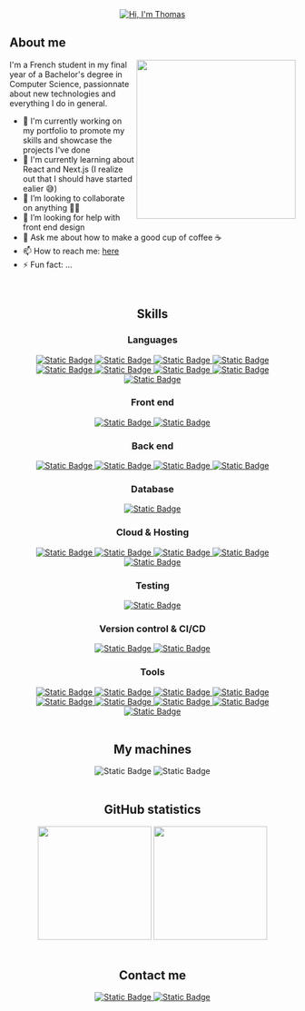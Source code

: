 <div align=center>
  <a href="https://git.io/typing-svg">
    <picture>
      <source
        media="(prefers-color-scheme: dark)"
        srcset="https://readme-typing-svg.demolab.com?font=JetBrains+Mono&weight=300&size=35&duration=3000&pause=4000&color=FFCAA6&center=true&vCenter=true&repeat=true&random=false&width=435&height=95&lines=Hi+%F0%9F%91%8B%2C+I'm+Thomas" />
      <img src="https://readme-typing-svg.demolab.com?font=JetBrains+Mono&weight=300&size=35&duration=3000&pause=4000&color=003559&center=true&vCenter=true&repeat=true&random=false&width=435&height=95&lines=Hi+%F0%9F%91%8B%2C+I'm+Thomas" alt="Hi, I'm Thomas" />
    </picture>
  </a>
</div>

## About me

<picture>
  <img align=right height=280px src="https://64.media.tumblr.com/tumblr_m9xxhe22K21qg6rkio1_500.gifv" />
</picture>

I'm a French student in my final year of a Bachelor's degree in Computer Science, passionnate about new technologies and everything I do in general.

- 🔭 I'm currently working on my portfolio to promote my skills and showcase the projects I've done
- 🌱 I'm currently learning about React and Next.js (I realize out that I should have started ealier 😅)
- 👯 I’m looking to collaborate on anything 🤷‍♂️
- 🤔 I’m looking for help with front end design
- 💬 Ask me about how to make a good cup of coffee ☕
- 📫 How to reach me: [here](#contact-me)
- ⚡ Fun fact: ...

<br>

<h2 align=center>Skills</h2>

<div align=center>
  <h3>Languages</h3>
  
  <a href="https://www.cprogramming.com/" target="_blank">
    <img alt="Static Badge" src="https://img.shields.io/badge/C%20(LANGUAGE)-%23A8B9CC?style=for-the-badge&logo=c&logoColor=white">
  </a>

  <a href="https://www.oracle.com/fr/java/" target="_blank">
    <img alt="Static Badge" src="https://img.shields.io/badge/JAVA-%23268AC8?style=for-the-badge&logo=oracle">
  </a>

  <a href="https://developer.mozilla.org/fr/docs/Web/JavaScript" target="_blank">
    <img alt="Static Badge" src="https://img.shields.io/badge/JAVASCRIPT-%23F7DF1E?style=for-the-badge&logo=javascript&logoColor=black">
  </a>

  <a href="https://www.typescriptlang.org/" target="_blank">
    <img alt="Static Badge" src="https://img.shields.io/badge/TYPESCRIPT-%233178C6?style=for-the-badge&logo=typescript&logoColor=white">
  </a>

  <a href="https://www.python.org/" target="_blank">
    <img alt="Static Badge" src="https://img.shields.io/badge/PYTHON-%233776AB?style=for-the-badge&logo=python&logoColor=white">
  </a>

  <a href="https://www.php.net/" target="_blank">
    <img alt="Static Badge" src="https://img.shields.io/badge/PHP-%23777BB4?style=for-the-badge&logo=php&logoColor=white">
  </a>

  <a href="https://www.gnu.org/software/bash/" target="_blank">
    <img alt="Static Badge" src="https://img.shields.io/badge/BASH-%234EAA25?style=for-the-badge&logo=gnubash&logoColor=white">
  </a>

  <a href="https://developer.mozilla.org/fr/docs/Web/HTML" target="_blank">
    <img alt="Static Badge" src="https://img.shields.io/badge/HTML-%23E34F26?style=for-the-badge&logo=html5&logoColor=white">
  </a>

  <a href="https://developer.mozilla.org/fr/docs/Web/CSS" target="_blank">
    <img alt="Static Badge" src="https://img.shields.io/badge/CSS-%231572B6?style=for-the-badge&logo=css3&logoColor=white">
  </a>
</div>

<div align=center>
  <h3>Front end</h3>
  
  <a href="https://react.dev/" target="_blank">
    <img alt="Static Badge" src="https://img.shields.io/badge/REACT-%2361DAFB?style=for-the-badge&logo=react&logoColor=black">
  </a>

  <a href="https://tailwindcss.com/" target="_blank">
    <img alt="Static Badge" src="https://img.shields.io/badge/TAILWIND-%2306B6D4?style=for-the-badge&logo=tailwindcss&logoColor=white">
  </a>
</div>

<div align=center>
  <h3>Back end</h3>
  
  <a href="https://nextjs.org/" target="_blank">
    <img alt="Static Badge" src="https://img.shields.io/badge/NEXT.JS-%23000000?style=for-the-badge&logo=next.js&logoColor=white">
  </a>

  <a href="https://nodejs.org/en" target="_blank">
    <img alt="Static Badge" src="https://img.shields.io/badge/NODE.JS-%23339933?style=for-the-badge&logo=node.js&logoColor=white">
  </a>

  <a href="[https://nodejs.org/en](https://hibernate.org/)" target="_blank">
    <img alt="Static Badge" src="https://img.shields.io/badge/HIBERNATE-%2359666C?style=for-the-badge&logo=hibernate&logoColor=white">
  </a>

  <a href="https://www.sanity.io/" target="_blank">
    <img alt="Static Badge" src="https://img.shields.io/badge/SANITY-%23F03E2F?style=for-the-badge&logo=sanity&logoColor=white">

  </a>
</div>

<div align=center>
  <h3>Database</h3>
  
  <a href="https://www.postgresql.org/" target="_blank">
    <img alt="Static Badge" src="https://img.shields.io/badge/POSTGRESQL-%234169E1?style=for-the-badge&logo=postgresql&logoColor=white">
  </a>
</div>

<div align=center>
  <h3>Cloud & Hosting</h3>
  
  <a href="https://www.ovhcloud.com/fr/" target="_blank">
    <img alt="Static Badge" src="https://img.shields.io/badge/OVH-%23123F6D?style=for-the-badge&logo=ovh&logoColor=white">
  </a>

  <a href="https://vercel.com/" target="_blank">
    <img alt="Static Badge" src="https://img.shields.io/badge/VERCEL-%23000000?style=for-the-badge&logo=vercel&logoColor=white">
  </a>

  <a href="https://www.heroku.com/" target="_blank">
    <img alt="Static Badge" src="https://img.shields.io/badge/HEROKU-%23430098?style=for-the-badge&logo=heroku&logoColor=white">
  </a>

  <a href="https://azure.microsoft.com/fr-fr" target="_blank">
    <img alt="Static Badge" src="https://img.shields.io/badge/AZURE-%230078D4?style=for-the-badge&logo=microsoftazure&logoColor=white">
  </a>

  <a href="https://www.digitalocean.com/" target="_blank">
    <img alt="Static Badge" src="https://img.shields.io/badge/DIGITAL%20OCEAN-%230080FF?style=for-the-badge&logo=digitalocean&logoColor=white">
  </a>
</div>

<div align=center>
  <h3>Testing</h3>
  
  <a href="https://junit.org/junit5/" target="_blank">
    <img alt="Static Badge" src="https://img.shields.io/badge/JUNIT-%2325A162?style=for-the-badge&logo=junit5&logoColor=white">
  </a>
</div>

<div align=center>
  <h3>Version control & CI/CD</h3>
  
  <a href="https://git-scm.com/" target="_blank">
    <img alt="Static Badge" src="https://img.shields.io/badge/GIT-%23F05032?style=for-the-badge&logo=git&logoColor=white">

  </a>
  
  <a href="https://github.com/" target="_blank">
    <img alt="Static Badge" src="https://img.shields.io/badge/GITHUB-%23181717?style=for-the-badge&logo=github&logoColor=white">
  </a>
</div>

<div align=center>
  <h3>Tools</h3>
  
  <a href="" target="_blank">
    <img alt="Static Badge" src="https://img.shields.io/badge/GITKRAKEN-%23179287?style=for-the-badge&logo=gitkraken&logoColor=white">
  </a>

  <a href="" target="_blank">
    <img alt="Static Badge" src="https://img.shields.io/badge/VS%20CODE-%23007ACC?style=for-the-badge&logo=visualstudiocode&logoColor=white">
  </a>

  <a href="" target="_blank">
    <img alt="Static Badge" src="https://img.shields.io/badge/JETBRAINS%20IDE-%23000000?style=for-the-badge&logo=jetbrains&logoColor=white">
  </a>

  <a href="" target="_blank">
    <img alt="Static Badge" src="https://img.shields.io/badge/ITERM%202-%23000000?style=for-the-badge&logo=iterm2&logoColor=white">
  </a>

  <a href="" target="_blank">
    <img alt="Static Badge" src="https://img.shields.io/badge/TERMIUS-%23000000?style=for-the-badge&logo=termius&logoColor=white">
  </a>

  <a href="" target="_blank">
    <img alt="Static Badge" src="https://img.shields.io/badge/NEOVIM-%2357A143?style=for-the-badge&logo=neovim&logoColor=white">
  </a>

  <a href="" target="_blank">
    <img alt="Static Badge" src="https://img.shields.io/badge/VMWARE-%23607078?style=for-the-badge&logo=vmware&logoColor=white">
  </a>

  <a href="" target="_blank">
    <img alt="Static Badge" src="https://img.shields.io/badge/JIRA-%230052CC?style=for-the-badge&logo=jirasoftware&logoColor=white">
  </a>

  <a href="" target="_blank">
    <img alt="Static Badge" src="https://img.shields.io/badge/ARC-%23FCBFBD?style=for-the-badge&logo=arc&logoColor=black">
  </a>
</div>

<br>

<div align=center>
  <h2>My machines</h2>
  
  <img alt="Static Badge" src="https://img.shields.io/badge/APPLE-MacBook%20Pro%202023-%23000000?style=for-the-badge&logo=apple&logoColor=white">

  <img alt="Static Badge" src="https://img.shields.io/badge/DELL-LATITUDE%205490-%23007DB8?style=for-the-badge&logo=dell&logoColor=white">
</div>

<br>

<div align=center>
  <h2>GitHub statistics</h2>

  <img height=200 src="https://github-readme-stats.thomasremy.fr/api?username=gzirysz&show_icons=true&custom_title=Statistiques%20GitHub&rank_icon=github&hide=issues" />

  <img height=200 src="https://github-readme-stats.thomasremy.fr/api/top-langs/?username=gzirysz&hide=purebasic&layout=donut" />
</div>

<br>

<div align=center>
  <h2>Contact me</h2>
  
  <a href="" target="_blank">
    <img alt="Static Badge" src="https://img.shields.io/badge/LINKEDIN-%230A66C2?style=for-the-badge&logo=linkedin&logoColor=white">
  </a>

  <a href="mailto:contact@thomasremy.fr" target="_blank">
    <img alt="Static Badge" src="https://img.shields.io/badge/MAIL-%236D4AFF?style=for-the-badge&logo=mail.ru&logoColor=white">
  </a>
</div>
